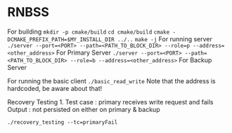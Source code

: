# RNBSS
For building
```mkdir -p cmake/build```
```cd cmake/build```
```cmake -DCMAKE_PREFIX_PATH=$MY_INSTALL_DIR ../..```
```make -j```
For running server
```./server --port=<PORT> --path=<PATH_TO_BLOCK_DIR> --role=p --address=<other_address>``` For Primary Server
```./server --port=<PORT> --path=<PATH_TO_BLOCK_DIR> --role=b --address=<other_address>``` For Backup Server


For running the basic client
```./basic_read_write``` Note that the address is hardcoded, be aware about that!


Recovery Testing
    1. Test case : primary receives write request and fails 
       Output : not persisted on either on primary & backup

``./recovery_testing --tc=primaryFail``

